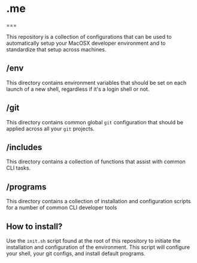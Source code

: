 # .me
===

This repository is a collection of configurations that can be used to 
automatically setup your MacOSX developer environment and to standardize
that setup across machines. 

## /env
This directory contains environment variables that should be set on each 
launch of a new shell, regardless if it's a login shell or not. 

## /git
This directory contains common global `git` configuration that should be 
applied across all your `git` projects. 

## /includes
This directory contains a collection of functions that 
assist with common CLI tasks. 

## /programs
This directory contains a collection of installation and configuration 
scripts for a number of common CLI developer tools

## How to install? 

Use the `init.sh` script found at the root of this repository to initiate 
the installation and configuration of the environment. This script will 
configure your shell, your git configs, and install default programs.  